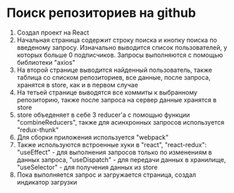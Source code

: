 # Поиск репозиториев на github
1. Создал проект на React
2. Начальная страница содержит строку поиска и кнопку поиска по введеному запросу. Изначально выводится список пользователей, у которых больше 0 подписчиков. Запросы выполняются с помощью библиотеки "axios"
3. На второй странице выводится найденный пользователь, также таблица со списком репозиториев, все данные, после запроса, хранятся в store, как и в первом случае 
4. На тетьей странице выводятся все коммиты к выбранному репозиторию, также после запроса на сервер данные хранятся в store
5. store объеденяет в себе 3 reducer'a с помощью функции "combineReducers", также для асинхронных запросов используется "redux-thunk"
6. Для сборки приложения используется "webpack"
7. Также используются встроенные хуки в "react", "react-redux": "useEffect" - для выполнения запросов только по изменениям в данных запроса, "useDispatch" - для передачи данных в хранилище, "useSelector" - для получения данных из store
8. Пока выполняется запрос и загружается страница, создал индикатор загрузки
#
#
#

